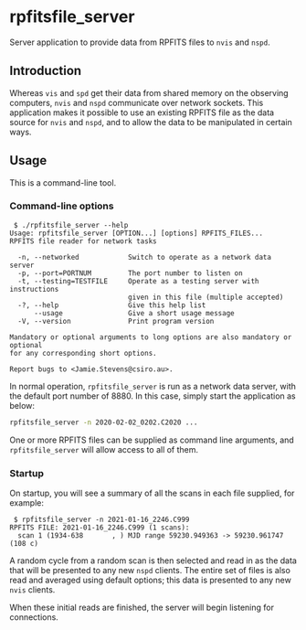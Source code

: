 # rpfitsfile_server
Server application to provide data from RPFITS files to `nvis` and `nspd`.

## Introduction

Whereas `vis` and `spd` get their data from shared memory on the observing
computers, `nvis` and `nspd` communicate over network sockets. This application
makes it possible to use an existing RPFITS file as the data source for `nvis`
and `nspd`, and to allow the data to be manipulated in certain ways.

## Usage

This is a command-line tool.

### Command-line options

```
 $ ./rpfitsfile_server --help
Usage: rpfitsfile_server [OPTION...] [options] RPFITS_FILES...
RPFITS file reader for network tasks

  -n, --networked            Switch to operate as a network data server 
  -p, --port=PORTNUM         The port number to listen on
  -t, --testing=TESTFILE     Operate as a testing server with instructions
                             given in this file (multiple accepted)
  -?, --help                 Give this help list
      --usage                Give a short usage message
  -V, --version              Print program version

Mandatory or optional arguments to long options are also mandatory or optional
for any corresponding short options.

Report bugs to <Jamie.Stevens@csiro.au>.
```

In normal operation, `rpfitsfile_server` is run as a network data server,
with the default port number of 8880. In this case, simply start the
application as below:

```bash
rpfitsfile_server -n 2020-02-02_0202.C2020 ...
```

One or more RPFITS files can be supplied as command line arguments, and
`rpfitsfile_server` will allow access to all of them.

### Startup

On startup, you will see a summary of all the scans in each file
supplied, for example:

```
 $ rpfitsfile_server -n 2021-01-16_2246.C999 
RPFITS FILE: 2021-01-16_2246.C999 (1 scans):
  scan 1 (1934-638       , ) MJD range 59230.949363 -> 59230.961747 (108 c)
```

A random cycle from a random scan is then selected and read in as the
data that will be presented to any new `nspd` clients. The entire set of
files is also read and averaged using default options; this data is
presented to any new `nvis` clients.

When these initial reads are finished, the server will begin listening for
connections.